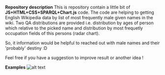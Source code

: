 **Repository description**
This is repository contain a little bit of **JS+HTML+CSS+SPARQL+Chart.js** code.
The code are helping to getting English Wikipedia data by list of most frequently male given names in the wiki.
Two QA distributions are provided i.e. distribution by ages of person which relative to the picked name and 
distribution by most frequetly occupation fields of this persons (radar chart).

So, it information would be helpful to reached out with male names and their 'probably' destiny :D

Feel free if you have a suggestion to improve result or another idea !

**Examples**
![alt text](https://github.com/gpokat/babynames/blob/[branch]/image.jpg?raw=true)